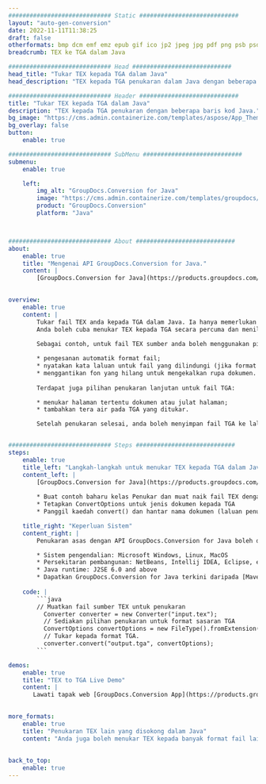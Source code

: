 ```yaml
---
############################# Static ############################
layout: "auto-gen-conversion"
date: 2022-11-11T11:38:25
draft: false
otherformats: bmp dcm emf emz epub gif ico jp2 jpeg jpg pdf png psb psd svg svgz tex tga tif tiff webp wmf wmz xps
breadcrumb: TEX ke TGA dalam Java

############################# Head ############################
head_title: "Tukar TEX kepada TGA dalam Java"
head_description: "TEX kepada TGA penukaran dalam Java dengan beberapa baris kod. Tukar lebih 160 format fail menggunakan API penukaran dokumen GroupDocs untuk Java"

############################# Header ############################
title: "Tukar TEX kepada TGA dalam Java"
description: "TEX kepada TGA penukaran dengan beberapa baris kod Java."
bg_image: "https://cms.admin.containerize.com/templates/aspose/App_Themes/V3/images/bg/header1.png"
bg_overlay: false
button:
    enable: true

############################# SubMenu ############################
submenu:
    enable: true

    left:
        img_alt: "GroupDocs.Conversion for Java"
        image: "https://cms.admin.containerize.com/templates/groupdocs/images/product-logos/90x90-noborder/groupdocs-conversion-java.png"
        product: "GroupDocs.Conversion"
        platform: "Java"



############################# About ############################
about:
    enable: true
    title: "Mengenai API GroupDocs.Conversion for Java."
    content: |
        [GroupDocs.Conversion for Java](https://products.groupdocs.com/conversion/java/) ialah API penukaran format fail lanjutan untuk menukar antara imej popular dan format dokumen seperti Microsoft Office, OpenDocument, PDF, HTML, e-mel, CAD. dan banyak lagi dengan hanya beberapa baris kod. API asli secara automatik mengesan format dokumen asal dan menawarkan banyak pilihan untuk menyesuaikan dokumen yang ditukar. Bersama-sama dengan fungsi mengekstrak maklumat daripada dokumen, ia juga menyokong caching hasil penukaran ke cakera tempatan secara lalai. Walau bagaimanapun, sebarang jenis storan cache boleh disokong dengan melaksanakan antara muka yang sesuai - Amazon S3, Dropbox, Google Drive, Windows Azure, Reddis atau mana-mana yang lain.
    

overview:
    enable: true
    content: |
        Tukar fail TEX anda kepada TGA dalam Java. Ia hanya memerlukan beberapa baris kod Java pada mana-mana platform pilihan anda, seperti Windows, Linux, macOS.
        Anda boleh cuba menukar TEX kepada TGA secara percuma dan menilai kualiti hasil penukaran. Bersama-sama dengan skrip penukaran fail mudah, anda boleh mencuba pilihan yang lebih canggih untuk memuatkan fail sumber TEX dan menyimpan output TGA. 
        
        Sebagai contoh, untuk fail TEX sumber anda boleh menggunakan pilihan pemuatan berikut:

        * pengesanan automatik format fail;
        * nyatakan kata laluan untuk fail yang dilindungi (jika format fail menyokongnya);
        * menggantikan fon yang hilang untuk mengekalkan rupa dokumen.
        
        Terdapat juga pilihan penukaran lanjutan untuk fail TGA:

        * menukar halaman tertentu dokumen atau julat halaman;
        * tambahkan tera air pada TGA yang ditukar.

        Setelah penukaran selesai, anda boleh menyimpan fail TGA ke laluan fail setempat anda atau ke mana-mana storan pihak ketiga seperti FTP, Amazon S3, Google Drive, Dropbox dll. Sila ambil perhatian - untuk menukar TEX kepada TGA, anda tidak perlu memasang sebarang perisian tambahan, seperti MS Office, Open Office, Adobe Acrobat Reader dsb.


############################# Steps ############################
steps:
    enable: true
    title_left: "Langkah-langkah untuk menukar TEX kepada TGA dalam Java"
    content_left: |
        [GroupDocs.Conversion for Java](https://products.groupdocs.com/conversion/java/) membenarkan pembangun menukar fail TEX kepada TGA dengan mudah dengan beberapa baris kod.
        
        * Buat contoh baharu kelas Penukar dan muat naik fail TEX dengan laluan penuh
        * Tetapkan ConvertOptions untuk jenis dokumen kepada TGA
        * Panggil kaedah convert() dan hantar nama dokumen (laluan penuh) dan format (TGA) sebagai parameter

    title_right: "Keperluan Sistem"
    content_right: |
        Penukaran asas dengan API GroupDocs.Conversion for Java boleh dilakukan dengan hanya beberapa baris kod. API kami disokong pada semua platform dan sistem pengendalian utama. Sebelum melaksanakan kod di bawah, pastikan anda mempunyai prasyarat berikut dipasang pada sistem anda.

        * Sistem pengendalian: Microsoft Windows, Linux, MacOS
        * Persekitaran pembangunan: NetBeans, Intellij IDEA, Eclipse, etc.
        * Java runtime: J2SE 6.0 and above
        * Dapatkan GroupDocs.Conversion for Java terkini daripada [Maven](https://repository.groupdocs.com/webapp/#/artifacts/browse/tree/General/repo/com/groupdocs/groupdocs-conversion)
         
    code: |
        ```java    
        // Muatkan fail sumber TEX untuk penukaran
          Converter converter = new Converter("input.tex");
          // Sediakan pilihan penukaran untuk format sasaran TGA
          ConvertOptions convertOptions = new FileType().fromExtension("tga").getConvertOptions();
          // Tukar kepada format TGA.
          converter.convert("output.tga", convertOptions);
        ```

demos:
    enable: true
    title: "TEX to TGA Live Demo"
    content: |
       Lawati tapak web [GroupDocs.Conversion App](https://products.groupdocs.app/conversion/family) kami dan cuba TEX kepada TGA penukaran sekarang. Demo percuma mempunyai faedah berikut
          

more_formats:
    enable: true
    title: "Penukaran TEX lain yang disokong dalam Java"
    content: "Anda juga boleh menukar TEX kepada banyak format fail lain. Sila lihat senarai di bawah."
       
       
back_to_top:
    enable: true
---
```

